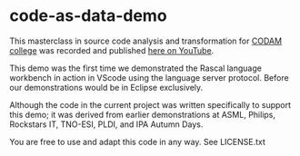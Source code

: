 # code-as-data-demo

This masterclass in source code analysis and transformation for [CODAM college](http://www.codam.nl) was recorded and published [here on YouTube](https://www.youtube.com/watch?v=tXiuHQPVD2M).

This demo was the first time we demonstrated the Rascal language workbench in action in VScode using the language server protocol. Before our demonstrations would be in Eclipse exclusively.

Although the code in the current project was written specifically to support this demo; it was derived from earlier demonstrations at ASML, Philips, Rockstars IT, TNO-ESI, PLDI, and IPA Autumn Days.

You are free to use and adapt this code in any way. See LICENSE.txt
